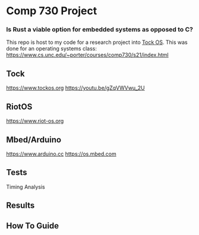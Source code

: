 # Comp 730 Project

### Is Rust a viable option for embedded systems as opposed to C? 
This repo is host to my code for a research project into [Tock OS](https://www.tockos.org). This was done for an operating systems class: https://www.cs.unc.edu/~porter/courses/comp730/s21/index.html


## Tock
https://www.tockos.org
https://youtu.be/gZqVWVwu_2U

## RiotOS
https://www.riot-os.org

## Mbed/Arduino
https://www.arduino.cc
https://os.mbed.com

## Tests
Timing Analysis

## Results

## How To Guide

